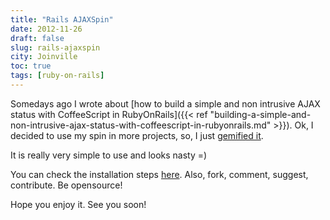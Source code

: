 ```yaml
---
title: "Rails AJAXSpin"
date: 2012-11-26
draft: false
slug: rails-ajaxspin
city: Joinville
toc: true
tags: [ruby-on-rails]
---
```


Somedays ago I wrote about [how to build a simple and non intrusive AJAX status with CoffeeScript in RubyOnRails]({{< ref "building-a-simple-and-non-intrusive-ajax-status-with-coffeescript-in-rubyonrails.md" >}}). Ok, I decided to use my spin in more projects, so, I just [gemified it](https://rubygems.org/gems/ajaxspin).

It is really very simple to use and looks nasty =)

You can check the installation steps [here](https://github.com/caarlos0/ajaxspin). Also, fork, comment, suggest, contribute. Be opensource!

Hope you enjoy it. See you soon!
